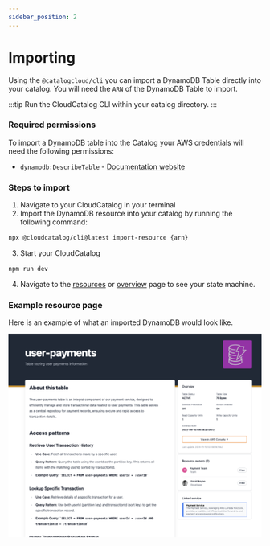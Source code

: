 ```yaml
---
sidebar_position: 2
---
```


# Importing

Using the `@catalogcloud/cli` you can import a DynamoDB Table directly into your catalog. You will need the `ARN` of the DynamoDB Table to import.

:::tip
Run the CloudCatalog CLI within your catalog directory.
:::

### Required permissions

To import a DynamoDB table into the Catalog your AWS credentials will need the following permissions:

- `dynamodb:DescribeTable` - [Documentation website](https://docs.aws.amazon.com/amazondynamodb/latest/APIReference/API_DescribeTable.html)

### Steps to import

1. Navigate to your CloudCatalog in your terminal
2. Import the DynamoDB resource into your catalog by running the following command:

```sh
npx @cloudcatalog/cli@latest import-resource {arn}
```

3. Start your CloudCatalog

```sh
npm run dev
```

4. Navigate to the [resources](https://localhost:3000/resources) or [overview](https://localhost:3000/overview) page to see your state machine.

### Example resource page

Here is an example of what an imported DynamoDB would look like.

![DynamoDB Example](./img/example.png)
